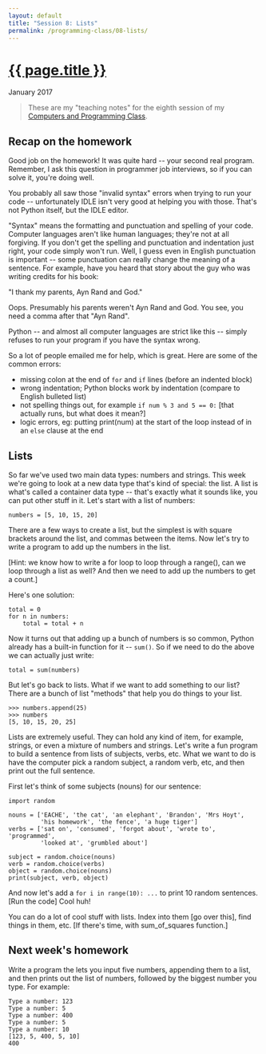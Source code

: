 ```yaml
---
layout: default
title: "Session 8: Lists"
permalink: /programming-class/08-lists/
---
```

<h1><a href="{{ page.permalink }}">{{ page.title }}</a></h1>
<p class="subtitle">January 2017</p>

> These are my "teaching notes" for the eighth session of my [Computers and Programming Class](/programming-class/).


Recap on the homework
---------------------

Good job on the homework! It was quite hard -- your second real program. Remember, I ask this question in programmer job interviews, so if you can solve it, you're doing well.

You probably all saw those "invalid syntax" errors when trying to run your code -- unfortunately IDLE isn't very good at helping you with those. That's not Python itself, but the IDLE editor.

"Syntax" means the formatting and punctuation and spelling of your code. Computer languages aren't like human languages; they're not at all forgiving. If you don't get the spelling and punctuation and indentation just right, your code simply won't run. Well, I guess even in English punctuation is important -- some punctuation can really change the meaning of a sentence. For example, have you heard that story about the guy who was writing credits for his book:

"I thank my parents, Ayn Rand and God."

Oops. Presumably his parents weren't Ayn Rand and God. You see, you need a comma after that "Ayn Rand".

Python -- and almost all computer languages are strict like this -- simply refuses to run your program if you have the syntax wrong.

So a lot of people emailed me for help, which is great. Here are some of the common errors:

* missing colon at the end of `for` and `if` lines (before an indented block)
* wrong indentation; Python blocks work by indentation (compare to English bulleted list)
* not spelling things out, for example `if num % 3 and 5 == 0:` [that actually runs, but what does it mean?]
* logic errors, eg: putting print(num) at the start of the loop instead of in an `else` clause at the end


Lists
-----

So far we've used two main data types: numbers and strings. This week we're going to look at a new data type that's kind of special: the list. A list is what's called a container data type -- that's exactly what it sounds like, you can put other stuff in it. Let's start with a list of numbers:

    numbers = [5, 10, 15, 20]

There are a few ways to create a list, but the simplest is with square brackets around the list, and commas between the items. Now let's try to write a program to add up the numbers in the list.

[Hint: we know how to write a for loop to loop through a range(), can we loop through a list as well? And then we need to add up the numbers to get a count.]

Here's one solution:

    total = 0
    for n in numbers:
        total = total + n

Now it turns out that adding up a bunch of numbers is so common, Python already has a built-in function for it -- `sum()`. So if we need to do the above we can actually just write:

    total = sum(numbers)

But let's go back to lists. What if we want to add something to our list? There are a bunch of list "methods" that help you do things to your list.

    >>> numbers.append(25)
    >>> numbers
    [5, 10, 15, 20, 25]

Lists are extremely useful. They can hold any kind of item, for example, strings, or even a mixture of numbers and strings. Let's write a fun program to build a sentence from lists of subjects, verbs, etc. What we want to do is have the computer pick a random subject, a random verb, etc, and then print out the full sentence.

First let's think of some subjects (nouns) for our sentence:

    import random

    nouns = ['EACHE', 'the cat', 'an elephant', 'Brandon', 'Mrs Hoyt',
             'his homework', 'the fence', 'a huge tiger']
    verbs = ['sat on', 'consumed', 'forgot about', 'wrote to', 'programmed',
             'looked at', 'grumbled about']

    subject = random.choice(nouns)
    verb = random.choice(verbs)
    object = random.choice(nouns)
    print(subject, verb, object)

And now let's add a `for i in range(10): ...` to print 10 random sentences. [Run the code] Cool huh!

You can do a lot of cool stuff with lists. Index into them [go over this], find things in them, etc. [If there's time, with sum_of_squares function.]


Next week's homework
--------------------

Write a program the lets you input five numbers, appending them to a list, and then prints out the list of numbers, followed by the biggest number you type. For example:

    Type a number: 123
    Type a number: 5
    Type a number: 400
    Type a number: 5
    Type a number: 10
    [123, 5, 400, 5, 10]
    400
